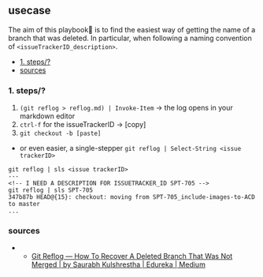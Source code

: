 ## usecase
The aim of this playbook🏁 is to find the easiest way of getting the name of a branch that was deleted. 
In particular, when following a naming convention of `<issueTrackerID_description>`. 

<!-- TOC -->

- [1. steps/?](#1-steps)
- [sources](#sources)

<!-- /TOC -->

### 1. steps/?

1. `(git reflog > reflog.md) | Invoke-Item` → the log opens in your markdown editor
2. `ctrl-f` for the issueTrackerID → [copy]
3. `git checkout -b [paste]`

* or even easier, a single-stepper `git reflog | Select-String <issue trackerID>`

```
git reflog | sls <issue trackerID>
---
<!-- I NEED A DESCRIPTION FOR ISSUETRACKER_ID SPT-705 -->
git reflog | sls SPT-705
347b87b HEAD@{15}: checkout: moving from SPT-705_include-images-to-ACD to master
...
```


### sources
* * [Git Reflog — How To Recover A Deleted Branch That Was Not Merged | by Saurabh Kulshrestha | Edureka | Medium](https://medium.com/edureka/git-reflog-dc05158c1217)
